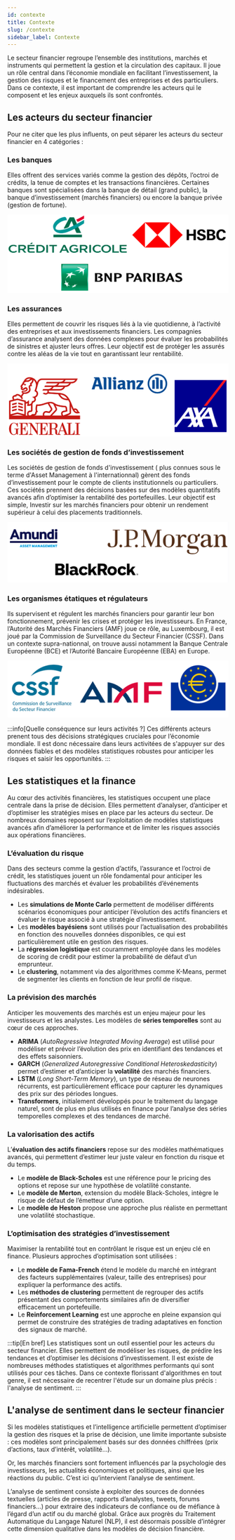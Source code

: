 ```yaml
---
id: contexte
title: Contexte
slug: /contexte
sidebar_label: Contexte
---
```


Le secteur financier regroupe l’ensemble des institutions, marchés et instruments qui permettent la gestion et la circulation des capitaux. Il joue un rôle central dans l’économie mondiale en facilitant l’investissement, la gestion des risques et le financement des entreprises et des particuliers. Dans ce contexte, il est important de comprendre les acteurs qui le composent et les enjeux auxquels ils sont confrontés.

## Les acteurs du secteur financier

Pour ne citer que les plus influents, on peut séparer les acteurs du secteur financier en 4 catégories :

### Les banques
Elles offrent des services variés comme la gestion des dépôts, l’octroi de crédits, la tenue de comptes et les transactions financières. Certaines banques sont spécialisées dans la banque de détail (grand public), la banque d’investissement (marchés financiers) ou encore la banque privée (gestion de fortune). 

![Les banques](img/banque.png)



### Les assurances
Elles permettent de couvrir les risques liés à la vie quotidienne, à l’activité des entreprises et aux investissements financiers. Les compagnies d’assurance analysent des données complexes pour évaluer les probabilités de sinistres et ajuster leurs offres. Leur objectif est de protéger les assurés contre les aléas de la vie tout en garantissant leur rentabilité.

![Les assurances](img/assurance.png)

### Les sociétés de gestion de fonds d’investissement
Les sociétés de gestion de fonds d'investissement ( plus connues sous le terme d'Asset Management à l'internationnal) gèrent des fonds d’investissement pour le compte de clients institutionnels ou particuliers. Ces sociétés prennent des décisions basées sur des modèles quantitatifs avancés afin d’optimiser la rentabilité des portefeuilles. Leur objectif est simple, Investir sur les marchés financiers pour obtenir un rendement supérieur à celui des placements traditionnels.

![Les sociétés de gestion de fonds d'investissement](img/AM.png)

### Les organismes étatiques et régulateurs
Ils supervisent et régulent les marchés financiers pour garantir leur bon fonctionnement, prévenir les crises et protéger les investisseurs. En France, l’Autorité des Marchés Financiers (AMF) joue ce rôle, au Luxembourg, il est joué par la Commission de Surveillance du Secteur Financier (CSSF). Dans un contexte supra-nationnal, on trouve aussi notamment la Banque Centrale Européenne (BCE) et l’Autorité Bancaire Européenne (EBA) en Europe.

![Les organismes étatiques et régulateurs](img/oragnisme.png)


:::info[Quelle conséquence sur leurs activités ?] 
Ces différents acteurs prenent tous des décisions stratégiques cruciales pour l’économie mondiale. Il est donc nécessaire dans leurs activitées de s'appuyer sur des données fiables et des modèles statistiques robustes pour anticiper les risques et saisir les opportunités.
:::

## Les statistiques et la finance  

Au cœur des activités financières, les statistiques occupent une place centrale dans la prise de décision. Elles permettent d’analyser, d’anticiper et d’optimiser les stratégies mises en place par les acteurs du secteur. De nombreux domaines reposent sur l’exploitation de modèles statistiques avancés afin d’améliorer la performance et de limiter les risques associés aux opérations financières.

### L’évaluation du risque  

Dans des secteurs comme la gestion d’actifs, l’assurance et l’octroi de crédit, les statistiques jouent un rôle fondamental pour anticiper les fluctuations des marchés et évaluer les probabilités d’événements indésirables.  

- Les **simulations de Monte Carlo** permettent de modéliser différents scénarios économiques pour anticiper l’évolution des actifs financiers et évaluer le risque associé à une stratégie d’investissement.
- Les **modèles bayésiens** sont utilisés pour l’actualisation des probabilités en fonction des nouvelles données disponibles, ce qui est particulièrement utile en gestion des risques.
- La **régression logistique** est couramment employée dans les modèles de scoring de crédit pour estimer la probabilité de défaut d’un emprunteur.
- Le **clustering**, notamment via des algorithmes comme K-Means, permet de segmenter les clients en fonction de leur profil de risque.

### La prévision des marchés  

Anticiper les mouvements des marchés est un enjeu majeur pour les investisseurs et les analystes. Les modèles de **séries temporelles** sont au cœur de ces approches.  

- **ARIMA** (*AutoRegressive Integrated Moving Average*) est utilisé pour modéliser et prévoir l’évolution des prix en identifiant des tendances et des effets saisonniers.  
- **GARCH** (*Generalized Autoregressive Conditional Heteroskedasticity*) permet d’estimer et d’anticiper la **volatilité** des marchés financiers.  
- **LSTM** (*Long Short-Term Memory*), un type de réseau de neurones récurrents, est particulièrement efficace pour capturer les dynamiques des prix sur des périodes longues.  
- **Transformers**, initialement développés pour le traitement du langage naturel, sont de plus en plus utilisés en finance pour l’analyse des séries temporelles complexes et des tendances de marché.

### La valorisation des actifs  

L’**évaluation des actifs financiers** repose sur des modèles mathématiques avancés, qui permettent d’estimer leur juste valeur en fonction du risque et du temps.  

- Le **modèle de Black-Scholes** est une référence pour le pricing des options et repose sur une hypothèse de volatilité constante.  
- Le **modèle de Merton**, extension du modèle Black-Scholes, intègre le risque de défaut de l’émetteur d’une option.  
- Le **modèle de Heston** propose une approche plus réaliste en permettant une volatilité stochastique.

### L’optimisation des stratégies d’investissement  

Maximiser la rentabilité tout en contrôlant le risque est un enjeu clé en finance. Plusieurs approches d’optimisation sont utilisées :  

- Le **modèle de Fama-French** étend le modèle du marché en intégrant des facteurs supplémentaires (valeur, taille des entreprises) pour expliquer la performance des actifs.  
- Les **méthodes de clustering** permettent de regrouper des actifs présentant des comportements similaires afin de diversifier efficacement un portefeuille.  
- Le **Reinforcement Learning** est une approche en pleine expansion qui permet de construire des stratégies de trading adaptatives en fonction des signaux de marché.


:::tip[En bref]
Les statistiques sont un outil essentiel pour les acteurs du secteur financier. Elles permettent de modéliser les risques, de prédire les tendances et d’optimiser les décisions d’investissement. Il est existe de nombreuses méthodes statistiques et algorithmes performants qui sont utilisés pour ces tâches. Dans ce contexte florissant d'algorithmes en tout genre, il est nécessaire de recentrer l'étude sur un domaine plus précis : l'analyse de sentiment.
:::


## L'analyse de sentiment dans le secteur financier

Si les modèles statistiques et l’intelligence artificielle permettent d’optimiser la gestion des risques et la prise de décision, une limite importante subsiste : ces modèles sont principalement basés sur des données chiffrées (prix d’actions, taux d’intérêt, volatilité…).

Or, les marchés financiers sont fortement influencés par la psychologie des investisseurs, les actualités économiques et politiques, ainsi que les réactions du public. C’est ici qu’intervient l’analyse de sentiment.

L’analyse de sentiment consiste à exploiter des sources de données textuelles (articles de presse, rapports d’analystes, tweets, forums financiers…) pour extraire des indicateurs de confiance ou de méfiance à l’égard d’un actif ou du marché global. Grâce aux progrès du Traitement Automatique du Langage Naturel (NLP), il est désormais possible d’intégrer cette dimension qualitative dans les modèles de décision financière.